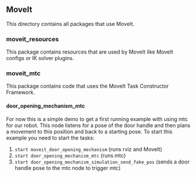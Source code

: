 ## MoveIt

This directory contains all packages that use MoveIt.

### moveit_resources

This package contains resources that are used by MoveIt like MoveIt configs or IK solver plugins.

### moveit_mtc

This package contains code that uses the MoveIt Task Constructor Framework.

#### door_opening_mechanism_mtc

For now this is a simple demo to get a first running example with using mtc for our robot. This node listens for a 
pose of the door handle and then plans a movement to this position and back to a starting pose. To start this example
you need to start the tasks:
1. `start moveit_door_opening_mechanism` (runs rviz and MoveIt)
2. `start door_opening_mechanism_mtc` (runs mtc)
3. `start door_opening_mechanism_simulation_send_fake_pos` (sends a door handle pose to the mtc node to trigger mtc)